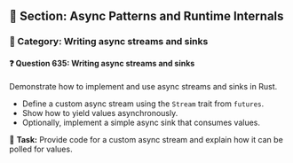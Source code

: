 ## 📘 Section: Async Patterns and Runtime Internals  
### 🔹 Category: Writing async streams and sinks  
#### ❓ Question 635: Writing async streams and sinks

Demonstrate how to implement and use async streams and sinks in Rust.

- Define a custom async stream using the `Stream` trait from `futures`.
- Show how to yield values asynchronously.
- Optionally, implement a simple async sink that consumes values.

🔧 **Task:** Provide code for a custom async stream and explain how it can be polled for values.

